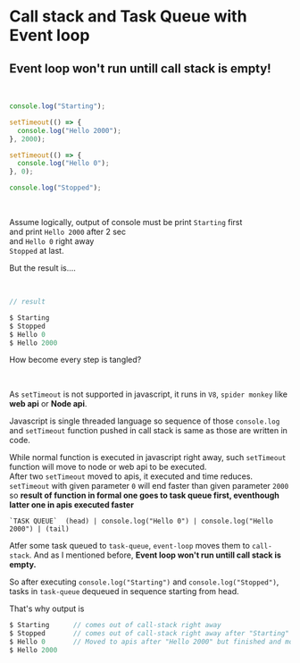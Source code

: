 # Call stack and Task Queue with Event loop

## **Event loop won't run untill call stack is empty!**

</br>

```js
console.log("Starting");

setTimeout(() => {
  console.log("Hello 2000");
}, 2000);

setTimeout(() => {
  console.log("Hello 0");
}, 0);

console.log("Stopped");
```

</br>

Assume logically, output of console must be print `Starting` first  
and print `Hello 2000` after 2 sec  
and `Hello 0` right away  
`Stopped` at last.

But the result is....

</br>

```js
// result

$ Starting
$ Stopped
$ Hello 0
$ Hello 2000
```

How become every step is tangled?

</br>

As `setTimeout` is not supported in javascript, it runs in `V8`, `spider monkey` like **web api** or **Node api**.

Javascript is single threaded language so sequence of those `console.log` and `setTimeout` function pushed in call stack is same as those are written in code.

While normal function is executed in javascript right away, such `setTimeout` function will move to node or web api to be executed.  
After two `setTimeout` moved to apis, it executed and time reduces. `setTimeout` with given parameter `0` will end faster than given parameter `2000` so **result of function in formal one goes to task queue first, eventhough latter one in apis executed faster**

```
`TASK QUEUE`  (head) | console.log("Hello 0") | console.log("Hello 2000") | (tail)
```

Atfer some task queued to `task-queue`, `event-loop` moves them to `call-stack`. And as I mentioned before, **Event loop won't run untill call stack is empty.**

So after executing `console.log("Starting")` and `console.log("Stopped")`, tasks in `task-queue` dequeued in sequence starting from head.

That's why output is

```js
$ Starting      // comes out of call-stack right away
$ Stopped       // comes out of call-stack right away after "Starting"
$ Hello 0       // Moved to apis after "Hello 2000" but finished and moved to task-queue faster than that.
$ Hello 2000
```
